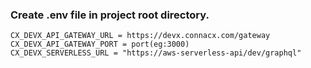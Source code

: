 ### Create .env file in project root directory.
```
CX_DEVX_API_GATEWAY_URL = https://devx.connacx.com/gateway
CX_DEVX_API_GATEWAY_PORT = port(eg:3000)
CX_DEVX_SERVERLESS_URL = "https://aws-serverless-api/dev/graphql"
```
